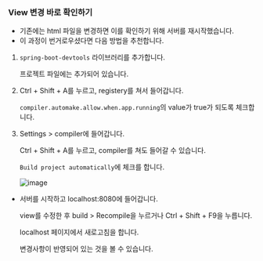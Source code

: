 ### View 변경 바로 확인하기

- 기존에는 html 파일을 변경하면 이를 확인하기 위해 서버를 재시작했습니다.
- 이 과정이 번거로우셨다면 다음 방법을 추천합니다.

1. `spring-boot-devtools` 라이브러리를 추가합니다.

   프로젝트 파일에는 추가되어 있습니다.

2. Ctrl + Shift + A를 누르고, registery를 쳐서 들어갑니다.

   `compiler.automake.allow.when.app.running`의 value가 true가 되도록 체크합니다.

3. Settings > compiler에 들어갑니다.

   Ctrl + Shift + A를 누르고, compiler를 쳐도 들어갈 수 있습니다.

   `Build project automatically`에 체크를 합니다.

   ![image](https://user-images.githubusercontent.com/41130448/108048666-a7538b00-708a-11eb-826f-978436dc10fd.png)



- 서버를 시작하고 localhost:8080에 들어갑니다.

  view를 수정한 후 build > Recompile을 누르거나 Ctrl + Shift + F9을 누릅니다.

  localhost 페이지에서 새로고침을 합니다.

  변경사항이 반영되어 있는 것을 볼 수 있습니다.
